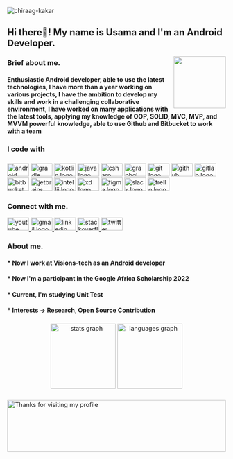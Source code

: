 
<img src="https://komarev.com/ghpvc/?username=osamasayed151" alt="chiraag-kakar" /> <h2 align="left">Hi there👋! My name is Usama and I'm an Android Developer.</h2> <img align="right" height="120" src="https://media.giphy.com/media/Y4bzv6DYbYzy8jDnoW/giphy.gif" />

<h3 align="left">Brief about me.</h3> 
<h4 align="left"> Enthusiastic Android developer, able to use the latest technologies, I have more than a year working on various projects, I have the ambition to develop my skills and work in a challenging collaborative environment, I have worked on many applications with the latest tools, applying my  knowledge of OOP, SOLID, MVC, MVP, and MVVM powerful knowledge, able to use Github and Bitbucket to work with a team </h4> 

###

  <h3 align="left">I code with</h3> 
  
### 


  <div align="left">
  <img src="https://cdn.jsdelivr.net/gh/devicons/devicon/icons/android/android-original.svg" height="30" width="50" alt="android logo"  />
  <img src="https://cdn.jsdelivr.net/gh/devicons/devicon/icons/gradle/gradle-plain.svg" height="30" width="50" alt="gradle logo"  />
  <img src="https://cdn.jsdelivr.net/gh/devicons/devicon/icons/kotlin/kotlin-original.svg" height="30" width="50" alt="kotlin logo"  />
  <img src="https://cdn.jsdelivr.net/gh/devicons/devicon/icons/java/java-original.svg" height="30" width="50" alt="java logo"  />
  <img src="https://cdn.jsdelivr.net/gh/devicons/devicon/icons/csharp/csharp-original.svg" height="30" width="50" alt="csharp logo"  />
  <img src="https://cdn.jsdelivr.net/gh/devicons/devicon/icons/graphql/graphql-plain.svg" height="30" width="50" alt="graphql logo"  />
  <img src="https://cdn.jsdelivr.net/gh/devicons/devicon/icons/git/git-original.svg" height="30" width="50" alt="git logo"  />
  <img src="https://cdn.jsdelivr.net/gh/devicons/devicon/icons/github/github-original.svg" height="30" width="50" alt="github logo"  />
  <img src="https://cdn.jsdelivr.net/gh/devicons/devicon/icons/gitlab/gitlab-original.svg" height="30" width="50" alt="gitlab logo"  />
  <img src="https://cdn.jsdelivr.net/gh/devicons/devicon/icons/bitbucket/bitbucket-original.svg" height="30" width="50" alt="bitbucket logo"  />
  <img src="https://cdn.jsdelivr.net/gh/devicons/devicon/icons/jetbrains/jetbrains-original.svg" height="30" width="50" alt="jetbrains logo"  />
  <img src="https://cdn.jsdelivr.net/gh/devicons/devicon/icons/intellij/intellij-original.svg" height="30" width="50" alt="intellij logo"  />
  <img src="https://cdn.jsdelivr.net/gh/devicons/devicon/icons/xd/xd-plain.svg" height="30" width="50" alt="xd logo"  />
  <img src="https://cdn.jsdelivr.net/gh/devicons/devicon/icons/figma/figma-original.svg" height="30" width="50" alt="figma logo"  />
  <img src="https://cdn.jsdelivr.net/gh/devicons/devicon/icons/slack/slack-original.svg" height="30" width="50" alt="slack logo"  />
  <img src="https://cdn.jsdelivr.net/gh/devicons/devicon/icons/trello/trello-plain.svg" height="30" width="50" alt="trello logo"  />
</div>

  
<h3 align="left">Connect with me.</h3> 
<div align="left">
  <a href="https://www.youtube.com/channel/UCZdkyEUyrNXSjqYffH4lXwg" target="_blank">
    <img src="https://raw.githubusercontent.com/maurodesouza/profile-readme-generator/master/src/assets/icons/social/youtube/default.svg" width="50" height="30" alt="youtube logo"  />
  </a>
  <a href="osamasayed585@gmail.com" target="_blank">
    <img src="https://raw.githubusercontent.com/maurodesouza/profile-readme-generator/master/src/assets/icons/social/gmail/default.svg" width="50" height="30" alt="gmail logo"  />
  </a>
  <a href="https://www.linkedin.com/in/osamasayed585/" target="_blank">
    <img src="https://raw.githubusercontent.com/maurodesouza/profile-readme-generator/master/src/assets/icons/social/linkedin/default.svg" width="50" height="30" alt="linkedin logo"  />
  </a>
  <a href="https://stackoverflow.com/users/10733439/osama-sayed" target="_blank">
    <img src="https://raw.githubusercontent.com/maurodesouza/profile-readme-generator/master/src/assets/icons/social/stackoverflow/default.svg" width="50" height="30" alt="stackoverflow logo"  />
  </a>
  <a href="https://twitter.com/osamasayed585" target="_blank">
    <img src="https://raw.githubusercontent.com/maurodesouza/profile-readme-generator/master/src/assets/icons/social/twitter/default.svg" width="50" height="30" alt="twitter logo"  />
  </a>
</div>

<h3 align="left"> About me.
  <h4 align="left"> * Now I work at Visions-tech as an Android developer
  <h4 align="left"> * Now I'm a participant in the Google Africa Scholarship 2022
  <h4 align="left"> * Current, I'm studying Unit Test
  <h4 align="left"> * Interests -> Research, Open Source Contribution
  
    
###

<div align="center">
  <img src="https://github-readme-stats.vercel.app/api?hide_title=false&hide_rank=false&show_icons=true&include_all_commits=true&count_private=true&disable_animations=false&theme=dark&locale=en&hide_border=false&username=osamasayed585" height="150" alt="stats graph"  />
  <img src="https://github-readme-stats.vercel.app/api/top-langs?locale=en&hide_title=false&layout=compact&card_width=320&langs_count=4&theme=dark&hide_border=false&username=osamasayed585" height="150" alt="languages graph"  />
</div>

###
<img height="120" alt="Thanks for visiting my profile" width="100%" src="https://raw.githubusercontent.com/osamasayed151/osamasayed151/0b94eb7130519adfc2dc5117c7fc25e3f6a3eb4f/murqee.svg" />
